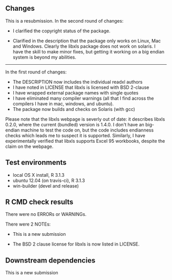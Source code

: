 ## Changes

This is a resubmission. In the second round of changes:

* I clarified the copyright status of the package.

* Clarified in the description that the package only works on Linux, Mac and
  Windows. Clearly the libxls package does not work on solaris. I have
  the skill to make minor fixes, but getting it working on a big endian
  system is beyond my abilities.

---

In the first round of changes:

* The DESCRIPTION now includes the individual readxl authors
* I have noted in LICENSE that libxls is licensed with BSD 2-clause
* I have wrapped external package names with single quotes
* I have eliminated many compiler warnings (all that I find across the 
  compilers I have in mac, windows, and ubuntu).
* The package now builds and checks on Solaris (with gcc)

Please note that the libxls webpage is severly out of date: it describes libxls 0.2.0, where the current (bundled) version is 1.4.0. I don't have an big-endian machine to test the code on, but the code includes endianness checks which leads me to suspect it is supported. Similarly, I have experimentally verified that libxls supports Excel 95 workbooks, despite the claim on the webpage.

## Test environments
* local OS X install, R 3.1.3
* ubuntu 12.04 (on travis-ci), R 3.1.3
* win-builder (devel and release)

## R CMD check results
There were no ERRORs or WARNINGs. 

There were 2 NOTEs:

* This is a new submission

* The BSD 2 clause license for libxls is now listed in LICENSE.

## Downstream dependencies
This is a new submission
